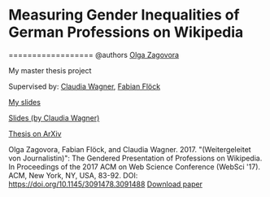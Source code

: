 # Measuring Gender Inequalities of German Professions on Wikipedia

==================
@authors [Olga Zagovora](http://olgazagovora.ucoz.net/)

My master thesis project 

Supervised by: [Claudia Wagner]( http://www.claudiawagner.info ), [Fabian Flöck]( http://www.gesis.org/das-institut/mitarbeiterverzeichnis/?alpha=F&amp;name=Fabian%2CFloeck )


[My slides]( https://www.slideshare.net/OlgaZagovora1/measuring-gender-inequalities-of-german-professions-on-wikipedia )

[Slides (by Claudia Wagner)]( http://www.slideshare.net/clauwa/measuring-gender-inequality-in-wikipedia )

[Thesis on ArXiv]( https://arxiv.org/abs/1702.00829 )

Olga Zagovora, Fabian Flöck, and Claudia Wagner. 2017. "(Weitergeleitet von Journalistin)": The Gendered Presentation of Professions on Wikipedia. In Proceedings of the 2017 ACM on Web Science Conference (WebSci '17). ACM, New York, NY, USA, 83-92. DOI: https://doi.org/10.1145/3091478.3091488 
[Download paper](https://arxiv.org/abs/1706.03848) 

